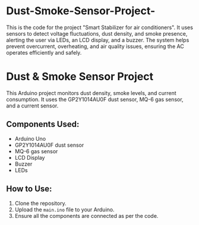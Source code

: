 # Dust-Smoke-Sensor-Project-
This is the code for the project "Smart Stabilizer for air conditioners". It uses sensors to detect voltage fluctuations, dust density, and smoke presence, alerting the user via LEDs, an LCD display, and a buzzer. The system helps prevent overcurrent, overheating, and air quality issues, ensuring the AC operates efficiently and safely.

# Dust & Smoke Sensor Project

This Arduino project monitors dust density, smoke levels, and current consumption. It uses the GP2Y1014AU0F dust sensor, MQ-6 gas sensor, and a current sensor.

## Components Used:
- Arduino Uno
- GP2Y1014AU0F dust sensor
- MQ-6 gas sensor
- LCD Display
- Buzzer
- LEDs

## How to Use:
1. Clone the repository.
2. Upload the `main.ino` file to your Arduino.
3. Ensure all the components are connected as per the code.
